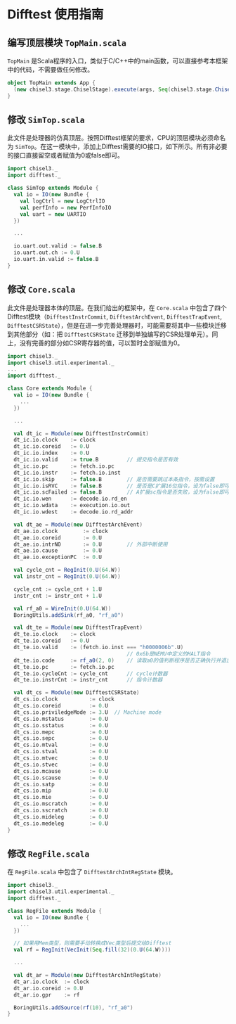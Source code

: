 # Difftest 使用指南

## 编写顶层模块 `TopMain.scala`

`TopMain` 是Scala程序的入口，类似于C/C++中的main函数，可以直接参考本框架中的代码，不需要做任何修改。

```scala
object TopMain extends App {
  (new chisel3.stage.ChiselStage).execute(args, Seq(chisel3.stage.ChiselGeneratorAnnotation(() => new SimTop())))
}
```

## 修改 `SimTop.scala`

此文件是处理器的仿真顶层。按照Difftest框架的要求，CPU的顶层模块必须命名为 `SimTop`。在这一模块中，添加上Difftest需要的IO接口，如下所示。所有非必要的接口直接留空或者赋值为0或false即可。

```scala
import chisel3._
import difftest._

class SimTop extends Module {
  val io = IO(new Bundle {
    val logCtrl = new LogCtrlIO
    val perfInfo = new PerfInfoIO
    val uart = new UARTIO
  })

  ...

  io.uart.out.valid := false.B
  io.uart.out.ch := 0.U
  io.uart.in.valid := false.B
}
```

## 修改 `Core.scala`

此文件是处理器本体的顶层。在我们给出的框架中，在 `Core.scala` 中包含了四个Difftest模块（`DifftestInstrCommit`, `DifftestArchEvent`, `DifftestTrapEvent`, `DifftestCSRState`），但是在进一步完善处理器时，可能需要将其中一些模块迁移到其他部分（如：把 `DifftestCSRState` 迁移到单独编写的CSR处理单元）。同上，没有完善的部分如CSR寄存器的值，可以暂时全部赋值为0。

```scala
import chisel3._
import chisel3.util.experimental._
...
import difftest._

class Core extends Module {
  val io = IO(new Bundle {
    ...
  })

  ...

  val dt_ic = Module(new DifftestInstrCommit)
  dt_ic.io.clock    := clock
  dt_ic.io.coreid   := 0.U
  dt_ic.io.index    := 0.U
  dt_ic.io.valid    := true.B         // 提交指令是否有效
  dt_ic.io.pc       := fetch.io.pc
  dt_ic.io.instr    := fetch.io.inst
  dt_ic.io.skip     := false.B        // 是否需要跳过本条指令，按需设置
  dt_ic.io.isRVC    := false.B        // 是否是C扩展16位指令，设为false即可
  dt_ic.io.scFailed := false.B        // A扩展sc指令是否失败，设为false即可
  dt_ic.io.wen      := decode.io.rd_en
  dt_ic.io.wdata    := execution.io.out
  dt_ic.io.wdest    := decode.io.rd_addr

  val dt_ae = Module(new DifftestArchEvent)
  dt_ae.io.clock        := clock
  dt_ae.io.coreid       := 0.U
  dt_ae.io.intrNO       := 0.U        // 外部中断使用
  dt_ae.io.cause        := 0.U
  dt_ae.io.exceptionPC  := 0.U

  val cycle_cnt = RegInit(0.U(64.W))
  val instr_cnt = RegInit(0.U(64.W))

  cycle_cnt := cycle_cnt + 1.U
  instr_cnt := instr_cnt + 1.U

  val rf_a0 = WireInit(0.U(64.W))
  BoringUtils.addSink(rf_a0, "rf_a0")

  val dt_te = Module(new DifftestTrapEvent)
  dt_te.io.clock    := clock
  dt_te.io.coreid   := 0.U
  dt_te.io.valid    := (fetch.io.inst === "h0000006b".U)
                                      // 0x6b是NEMU中定义的HALT指令
  dt_te.io.code     := rf_a0(2, 0)    // 读取a0的值判断程序是否正确执行并退出
  dt_te.io.pc       := fetch.io.pc
  dt_te.io.cycleCnt := cycle_cnt      // cycle计数器
  dt_te.io.instrCnt := instr_cnt      // 指令计数器

  val dt_cs = Module(new DifftestCSRState)
  dt_cs.io.clock          := clock
  dt_cs.io.coreid         := 0.U
  dt_cs.io.priviledgeMode := 3.U  // Machine mode
  dt_cs.io.mstatus        := 0.U
  dt_cs.io.sstatus        := 0.U
  dt_cs.io.mepc           := 0.U
  dt_cs.io.sepc           := 0.U
  dt_cs.io.mtval          := 0.U
  dt_cs.io.stval          := 0.U
  dt_cs.io.mtvec          := 0.U
  dt_cs.io.stvec          := 0.U
  dt_cs.io.mcause         := 0.U
  dt_cs.io.scause         := 0.U
  dt_cs.io.satp           := 0.U
  dt_cs.io.mip            := 0.U
  dt_cs.io.mie            := 0.U
  dt_cs.io.mscratch       := 0.U
  dt_cs.io.sscratch       := 0.U
  dt_cs.io.mideleg        := 0.U
  dt_cs.io.medeleg        := 0.U
}
```

## 修改 `RegFile.scala`

在 `RegFile.scala` 中包含了 `DifftestArchIntRegState` 模块。

```scala
import chisel3._
import chisel3.util.experimental._
import difftest._

class RegFile extends Module {
  val io = IO(new Bundle {
    ...
  })

  // 如果用Mem类型，则需要手动转换成Vec类型后提交给Difftest
  val rf = RegInit(VecInit(Seq.fill(32)(0.U(64.W))))

  ...

  val dt_ar = Module(new DifftestArchIntRegState)
  dt_ar.io.clock  := clock
  dt_ar.io.coreid := 0.U
  dt_ar.io.gpr    := rf

  BoringUtils.addSource(rf(10), "rf_a0")
}
```
